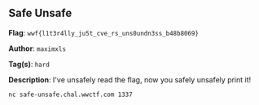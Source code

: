 ## Safe Unsafe

**Flag**: `wwf{l1t3r4lly_ju5t_cve_rs_uns0undn3ss_b48b8069}`

**Author**: `maximxls`

**Tag(s)**: `hard`

**Description**: I've unsafely read the flag, now you safely unsafely print it!

`nc safe-unsafe.chal.wwctf.com 1337`